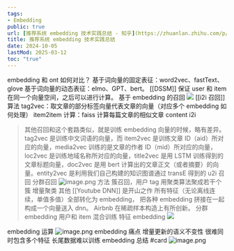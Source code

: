 ```yaml
---
tags:
- Embedding
public: true
url: [推荐系统 embedding 技术实践总结 - 知乎](https://zhuanlan.zhihu.com/p/143763320)
title: 推荐系统 embedding 技术实践总结
date: 2024-10-05
lastMod: 2025-03-12
toc: "true"
---
```


embedding 和 ont 如何对比？
基于词向量的固定表征：word2vec、fastText、glove
基于词向量的动态表征：elmo、GPT、bert。
[[DSSM]] 保证 user 和 item 在同一个向量空间，之后可以进行计算。
基于 embedding 的召回
![](https://media.xiang578.com//embedding-recall.png)
[[i2i 召回]] 算法
tag2vec：取文章的部分标签向量代表文章的向量（对应多个 embedding 如何处理）
item2item 计算：faiss 计算每篇文章的相似文章
content i2i
> 其他召回和这个套路类似，就是训练 embedding 向量的时候，略有差异。tag2vec 是训练中文词语的向量，而 item2vec 是训练文章 ID（aid）所对应的向量，media2vec 训练的是文章的作者 ID（mid）所对应的向量，loc2vec 是训练地域名称所对应的向量，title2vec 是用 LSTM 训练得到的文章标题向量，doc2vec 是用 bert 计算出的文章正文（或者摘要）的向量。entity2vec 是利用我们自己构建的知识图谱通过 transE 得到的
u2i 召回
分群召回
![image.png](/assets/image_1692431310348_0.png)
方法
簇召回，用户 tag 用聚类算法聚成若干个簇
增量聚类
其他
[[Youtube DNN]] 是开山之作
所有特征（无论离线连续，单值多值）全部转化为 embedding，
把各种 embedding 拼接在一起构成一个向量送入 dnn。
Airbnb 在稀疏样本构造上有所创新。
分群 embedding
用户和 item 混合训练
特征 embedding
![](https://media.xiang578.com//feature-embedding.png)

embedding 运算
![image.png](/assets/image_1692432110960_0.png)
embedding 痛点
增量更新的语义不变性
很难同时包含多个特征
长尾数据难以训练
embedding 总结 #card
![image.png](/assets/image_1741782671432_0.png)